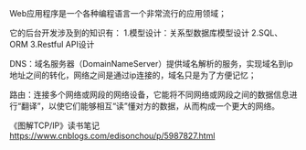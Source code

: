 Web应用程序是一个各种编程语言一个非常流行的应用领域；

它的后台开发涉及到的知识有：
    1.模型设计：关系型数据库模型设计
    2.SQL、ORM
    3.Restful API设计


DNS：域名服务器（DomainNameServer）提供域名解析的服务，实现域名到ip地址之间的转化，网络之间是通过ip连接的，域名只是为了方便记忆；

路由：连接多个网络或网段的网络设备，它能将不同网络或网段之间的数据信息进行“翻译”，以使它们能够相互“读”懂对方的数据，从而构成一个更大的网络。

《图解TCP/IP》读书笔记
https://www.cnblogs.com/edisonchou/p/5987827.html